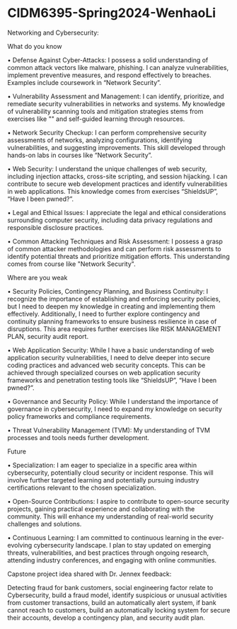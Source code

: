 # CIDM6395-Spring2024-WenhaoLi

Networking and Cybersecurity:

What do you know 

•	Defense Against Cyber-Attacks: I possess a solid understanding of common attack vectors like malware, phishing. I can analyze vulnerabilities, implement preventive measures, and respond effectively to breaches. Examples include coursework in “Network Security”.

•	Vulnerability Assessment and Management: I can identify, prioritize, and remediate security vulnerabilities in networks and systems. My knowledge of vulnerability scanning tools and mitigation strategies stems from exercises like "" and self-guided learning through resources.

•	Network Security Checkup: I can perform comprehensive security assessments of networks, analyzing configurations, identifying vulnerabilities, and suggesting improvements. This skill developed through hands-on labs in courses like “Network Security”.

•	Web Security: I understand the unique challenges of web security, including injection attacks, cross-site scripting, and session hijacking. I can contribute to secure web development practices and identify vulnerabilities in web applications. This knowledge comes from exercises “ShieldsUP”, “Have I been pwned?”.

•	Legal and Ethical Issues: I appreciate the legal and ethical considerations surrounding computer security, including data privacy regulations and responsible disclosure practices.

•	Common Attacking Techniques and Risk Assessment: I possess a grasp of common attacker methodologies and can perform risk assessments to identify potential threats and prioritize mitigation efforts. This understanding comes from course like "Network Security".

Where are you weak

•	Security Policies, Contingency Planning, and Business Continuity: I recognize the importance of establishing and enforcing security policies, but I need to deepen my knowledge in creating and implementing them effectively. Additionally, I need to further explore contingency and continuity planning frameworks to ensure business resilience in case of disruptions. This area requires further exercises like RISK MANAGEMENT PLAN, security audit report.

•	Web Application Security: While I have a basic understanding of web application security vulnerabilities, I need to delve deeper into secure coding practices and advanced web security concepts. This can be achieved through specialized courses on web application security frameworks and penetration testing tools like “ShieldsUP”, “Have I been pwned?”.

•	Governance and Security Policy: While I understand the importance of governance in cybersecurity, I need to expand my knowledge on security policy frameworks and compliance requirements.

•	Threat Vulnerability Management (TVM): My understanding of TVM processes and tools needs further development. 

Future

•	Specialization: I am eager to specialize in a specific area within cybersecurity, potentially cloud security or incident response. This will involve further targeted learning and potentially pursuing industry certifications relevant to the chosen specialization.

•	Open-Source Contributions: I aspire to contribute to open-source security projects, gaining practical experience and collaborating with the community. This will enhance my understanding of real-world security challenges and solutions.

•	Continuous Learning: I am committed to continuous learning in the ever-evolving cybersecurity landscape. I plan to stay updated on emerging threats, vulnerabilities, and best practices through ongoing research, attending industry conferences, and engaging with online communities.

Capstone project idea shared with Dr. Jennex feedback:

Detecting fraud for bank customers, social engineering factor relate to Cybersecurity, build a fraud model, identify suspicious or unusual activities from customer transactions, build an automatically alert system, if bank cannot reach to customers, build an automatically locking system for secure their accounts, develop a contingency plan, and security audit plan.
